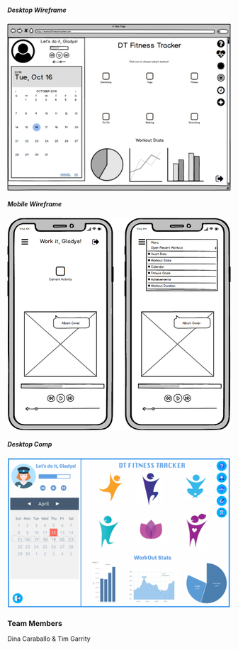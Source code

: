 ##### Desktop Wireframe
![Alt text](./images/Fitness-Tracker-Desktop.png "Desktop Wireframe")

##### Mobile Wireframe
![Alt text](./images/Fitness-Tracker-Mobile.png " Mobile Wireframe")

##### Desktop Comp
![Alt text](./images/Fitness-Tracker-Comp.png " Mobile Wireframe")

### Team Members
Dina Caraballo & Tim Garrity
